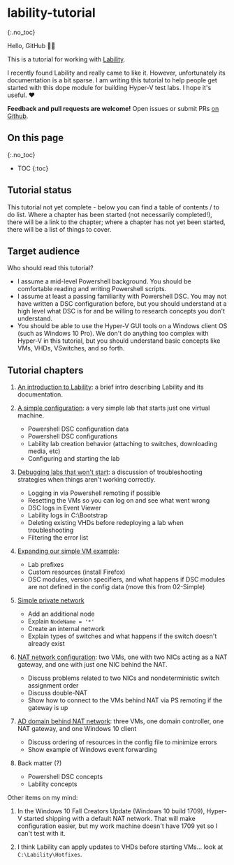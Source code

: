 # lability-tutorial
{:.no_toc}

Hello, GitHub 👨‍💻

This is a tutorial for working with [Lability](https://github.com/VirtualEngine/Lability/).

I recently found Lability and really came to like it.
However, unfortunately its documentation is a bit sparse.
I am writing this tutorial to help people get started with this dope module for building Hyper-V test labs.
I hope it's useful.
❤

**Feedback and pull requests are welcome!**
Open issues or submit PRs [on Github](https://github.com/mrled/lability-tutorial).

## On this page
{:.no_toc}

* TOC
{:toc}

## Tutorial status

This tutorial not yet complete -
below you can find a table of contents / to do list.
Where a chapter has been started (not necessarily completed!),
there will be a link to the chapter;
where a chapter has not yet been started,
there will be a list of things to cover.

## Target audience

Who should read this tutorial?

-   I assume a mid-level Powershell background.
    You should be comfortable reading and writing Powershell scripts.
-   I assume at least a passing familiarity with Powershell DSC.
    You may not have written a DSC configuration before,
    but you should understand at a high level what DSC is for
    and be willing to research concepts you don't understand.
-   You should be able to use the Hyper-V GUI tools on a Windows client OS (such as Windows 10 Pro).
    We don't do anything too complex with Hyper-V in this tutorial,
    but you should understand basic concepts like VMs, VHDs, VSwitches, and so forth.

## Tutorial chapters

1.  [An introduction to Lability](01-Introduction):
    a brief intro describing Lability and its documentation.

2.  [A simple configuration](02-Simple):
    a very simple lab that starts just one virtual machine.

     -  Powershell DSC configuration data
     -  Powershell DSC configurations
     -  Lability lab creation behavior (attaching to switches, downloading media, etc)
     -  Configuring and starting the lab

3.  [Debugging labs that won't start](03-Debugging):
    a discussion of troubleshooting strategies when things aren't working correctly.

     -  Logging in via Powershell remoting if possible
     -  Resetting the VMs so you can log on and see what went wrong
     -  DSC logs in Event Viewer
     -  Lability logs in C:\Bootstrap
     -  Deleting existing VHDs before redeploying a lab when troubleshooting
     -  Filtering the error list

4.  [Expanding our simple VM example](04-SimpleExpanded):

     -  Lab prefixes
     -  Custom resources (install Firefox)
     -  DSC modules, version specifiers,
        and what happens if DSC modules are not defined in the config data
        (move this from 02-Simple)

5.  [Simple private network](05-SimpleNetwork)

     -  Add an additional node
     -  Explain `NodeName = '*'`
     -  Create an internal network
     -  Explain types of switches and what happens if the switch doesn't already exist

6.  [NAT network configuration](06-NatNetwork):
    two VMs, one with two NICs acting as a NAT gateway, and one with just one NIC behind the NAT.

     -  Discuss problems related to two NICs and nondeterministic switch assignment order
     -  Discuss double-NAT
     -  Show how to connect to the VMs behind NAT via PS remoting if the gateway is up

7.  [AD domain behind NAT network](07-AdDomain):
    three VMs, one domain controller, one NAT gateway, and one Windows 10 client

     -  Discuss ordering of resources in the config file to minimize errors
     -  Show example of Windows event forwarding

8.  Back matter (?)

     -  Powershell DSC concepts
     -  Lability concepts

Other items on my mind:

1.  In the Windows 10 Fall Creators Update (Windows 10 build 1709),
    Hyper-V started shipping with a default NAT network.
    That will make configuration easier,
    but my work machine doesn't have 1709 yet so I can't test with it.

2.  I think Lability can apply updates to VHDs before starting VMs...
    look at `C:\Lability\Hotfixes`.
